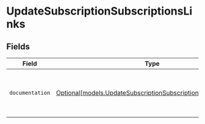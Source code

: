 # UpdateSubscriptionSubscriptionsLinks


## Fields

| Field                                                                                                                      | Type                                                                                                                       | Required                                                                                                                   | Description                                                                                                                |
| -------------------------------------------------------------------------------------------------------------------------- | -------------------------------------------------------------------------------------------------------------------------- | -------------------------------------------------------------------------------------------------------------------------- | -------------------------------------------------------------------------------------------------------------------------- |
| `documentation`                                                                                                            | [Optional[models.UpdateSubscriptionSubscriptionsDocumentation]](../models/updatesubscriptionsubscriptionsdocumentation.md) | :heavy_minus_sign:                                                                                                         | The URL to the generic Mollie API error handling guide.                                                                    |